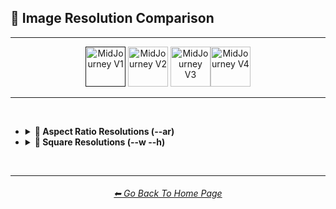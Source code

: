 <h2>📏 Image Resolution Comparison</h2>

<hr><!--------------->

<div align="center">

[<img src="https://github.com/willwulfken/MidJourney-Styles-and-Keywords-Reference/blob/main/Images/Repo_Parts/Buttons/Version_Buttons/button_version_V1_active.webp?raw=true" alt="MidJourney V1" height="64" />]()
[<img src="https://github.com/willwulfken/MidJourney-Styles-and-Keywords-Reference/blob/main/Images/Repo_Parts/Buttons/Version_Buttons/button_version_V2_inactive.webp?raw=true" alt="MidJourney V2" height="64" />](/Pages/MJ_V2/Comparison_Pages/Image_Resolution_and_Upscaling/Image_Resolution_Comparison.md)
[<img src="https://github.com/willwulfken/MidJourney-Styles-and-Keywords-Reference/blob/main/Images/Repo_Parts/Buttons/Version_Buttons/button_version_V3_inactive.webp?raw=true" alt="MidJourney V3" height="64" />](/Pages/MJ_V3/Comparison_Pages/Image_Resolution_and_Upscaling/Image_Resolution_Comparison.md)[<img src="https://github.com/willwulfken/MidJourney-Styles-and-Keywords-Reference/blob/main/Images/Repo_Parts/Buttons/Version_Buttons/button_version_V4_inactive.webp?raw=true" alt="MidJourney V4" height="64" />](/Pages/MJ_V4/Comparison_Pages/Image_Resolution_and_Upscaling/Image_Resolution_Comparison/Image_Resolution_Comparison.md)

</div>

<hr>
<br>

- <details><summary><b>🔳 Aspect Ratio Resolutions (--ar)</b></summary><p><div align="center">

	<table>
		<tr align=center valign=middle>
			<th colspan="11">Width Ratio</th>
		</tr>
		<tr align=center valign=middle>
			<th rowspan="10">Height Ratio</th>
			<th></th><th>1</th><th>2</th><th>3</th><th>4</th><th>5</th><th>6</th><th>7</th><th>8</th><th>9</th>
		</tr>
		<tr align=center valign=middle>
			<th>1</th>
			<td><img src="https://github.com/willwulfken/MidJourney-Styles-and-Keywords-Reference/blob/main/Images/MJ_V1/Comparison_Page_Images/Image_Resolution_Comparison/sphere_ar1-1.png?raw=true" width="256" /><p><code>512x512</code></p></td>
			<td><img src="https://github.com/willwulfken/MidJourney-Styles-and-Keywords-Reference/blob/main/Images/MJ_V1/Comparison_Page_Images/Image_Resolution_Comparison/sphere_ar2-1.png?raw=true" width="512" /><p><code>1024x512</code></p></td>
			<td></td><td></td><td></td><td></td><td></td><td></td><td></td>
		</tr>
		<tr align=center valign=middle>
			<th>2</th>
			<td><img src="https://github.com/willwulfken/MidJourney-Styles-and-Keywords-Reference/blob/main/Images/MJ_V1/Comparison_Page_Images/Image_Resolution_Comparison/sphere_ar1-2.png?raw=true" width="256" /><p><code>512x1024</code></p></td>
			<td></td>
			<td><img src="https://github.com/willwulfken/MidJourney-Styles-and-Keywords-Reference/blob/main/Images/MJ_V1/Comparison_Page_Images/Image_Resolution_Comparison/sphere_ar3-2.png?raw=true" width="384" /><p><code>768x512</code></p></td>
			<td></td>
			<td><img src="https://github.com/willwulfken/MidJourney-Styles-and-Keywords-Reference/blob/main/Images/MJ_V1/Comparison_Page_Images/Image_Resolution_Comparison/sphere_ar5-2.png?raw=true" width="640" /><p><code>1280x512</code></p></td>
			<td></td><td></td><td></td><td></td>
		</tr>
		<tr align=center valign=middle>
			<th>3</th><td></td>
			<td><img src="https://github.com/willwulfken/MidJourney-Styles-and-Keywords-Reference/blob/main/Images/MJ_V1/Comparison_Page_Images/Image_Resolution_Comparison/sphere_ar2-3.png?raw=true" width="256" /><p><code>512x768</code></p></td>
			<td></td><td></td><td></td><td></td><td></td><td></td><td></td>
		</tr>
		<tr align=center valign=middle>
			<th>4</th><td></td><td></td><td></td><td></td>
			<td><img src="https://github.com/willwulfken/MidJourney-Styles-and-Keywords-Reference/blob/main/Images/MJ_V1/Comparison_Page_Images/Image_Resolution_Comparison/sphere_ar5-4.png?raw=true" width="320" /><p><code>640x512</code></p></td>
			<td></td>
			<td><img src="https://github.com/willwulfken/MidJourney-Styles-and-Keywords-Reference/blob/main/Images/MJ_V1/Comparison_Page_Images/Image_Resolution_Comparison/sphere_ar7-4.png?raw=true" width="448" /><p><code>896x512</code></p></td>
			<td></td>
			<td><img src="https://github.com/willwulfken/MidJourney-Styles-and-Keywords-Reference/blob/main/Images/MJ_V1/Comparison_Page_Images/Image_Resolution_Comparison/sphere_ar9-4.png?raw=true" width="576" /><p><code>1152x512</code></p></td>
		</tr>
		<tr align=center valign=middle>
			<th>5</th><td></td>
			<td><img src="https://github.com/willwulfken/MidJourney-Styles-and-Keywords-Reference/blob/main/Images/MJ_V1/Comparison_Page_Images/Image_Resolution_Comparison/sphere_ar2-5.png?raw=true" width="256" /><p><code>512x1280</code></p></td>
			<td></td>
			<td><img src="https://github.com/willwulfken/MidJourney-Styles-and-Keywords-Reference/blob/main/Images/MJ_V1/Comparison_Page_Images/Image_Resolution_Comparison/sphere_ar4-5.png?raw=true" width="256" /><p><code>512x640</code></p></td>
			<td></td><td></td><td></td><td></td><td></td>
		</tr>
		<tr align=center valign=middle>
			<th>6</th><td></td><td></td><td></td><td></td><td></td><td></td><td></td><td></td><td></td>
		</tr>
		<tr align=center valign=middle>
			<th>7</th><td></td><td></td><td></td>
			<td><img src="https://github.com/willwulfken/MidJourney-Styles-and-Keywords-Reference/blob/main/Images/MJ_V1/Comparison_Page_Images/Image_Resolution_Comparison/sphere_ar4-7.png?raw=true" width="256" /><p><code>512x896</code></p></td>
			<td></td><td></td><td></td><td></td><td></td>
		</tr>
		<tr align=center valign=middle>
			<th>8</th><td></td><td></td><td></td><td></td><td></td><td></td><td></td><td></td><td></td>
		</tr>
		<tr align=center valign=middle>
			<th>9</th><td></td><td></td><td></td>
			<td><img src="https://github.com/willwulfken/MidJourney-Styles-and-Keywords-Reference/blob/main/Images/MJ_V1/Comparison_Page_Images/Image_Resolution_Comparison/sphere_ar4-9.png?raw=true" width="256" /><p><code>512x1152</code></p></td>
			<td></td><td></td><td></td><td></td><td></td>
		</tr>
	</table>

  </div></p></details>



- <details><summary><b>📐 Square Resolutions (--w --h)</b></summary><p><div align="center">

	<table>
		<tr align=center valign=middle>
			<td width="150">256x256</td>
			<td><img src="https://github.com/willwulfken/MidJourney-Styles-and-Keywords-Reference/blob/main/Images/MJ_V1/Comparison_Page_Images/Image_Resolution_Comparison/sphere_wh256.png?raw=true" width="256" /></td>
		</tr>
		<tr align=center valign=middle>
			<td width="150">320x320</td>
			<td><img src="https://github.com/willwulfken/MidJourney-Styles-and-Keywords-Reference/blob/main/Images/MJ_V1/Comparison_Page_Images/Image_Resolution_Comparison/sphere_wh320.png?raw=true" width="320" /></td>
		</tr>
		<tr align=center valign=middle>
			<td width="150">384x384</td>
			<td><img src="https://github.com/willwulfken/MidJourney-Styles-and-Keywords-Reference/blob/main/Images/MJ_V1/Comparison_Page_Images/Image_Resolution_Comparison/sphere_wh384.png?raw=true" width="384" /></td>
		</tr>
		<tr align=center valign=middle>
			<td width="150">448x448</td>
			<td><img src="https://github.com/willwulfken/MidJourney-Styles-and-Keywords-Reference/blob/main/Images/MJ_V1/Comparison_Page_Images/Image_Resolution_Comparison/sphere_wh448.png?raw=true" width="448" /></td>
		</tr>
	</table>

  </div></p></details>

<br>

<hr><!--------------->
<div align="center">
<h6><a href="https://github.com/willwulfken/MidJourney-Styles-and-Keywords-Reference/blob/main/README.md">⬅ Go Back To Home Page</a></h6>
</div>
